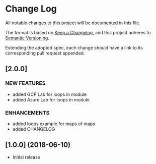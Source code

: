 # Change Log
All notable changes to this project will be documented in this file.

The format is based on [Keep a Changelog](https://keepachangelog.com/en/1.0.0/),
and this project adheres to [Semantic Versioning](https://semver.org/spec/v2.0.0.html).

Extending the adopted spec, each change should have a link to its corresponding pull request appended.

## [2.0.0]

### NEW FEATURES
- added GCP Lab for loops in module
- added Azure Lab for loops in module
### ENHANCEMENTS
- added loops example for maps of maps
- added CHANGELOG

## [1.0.0] (2018-06-10)
- Initial release
